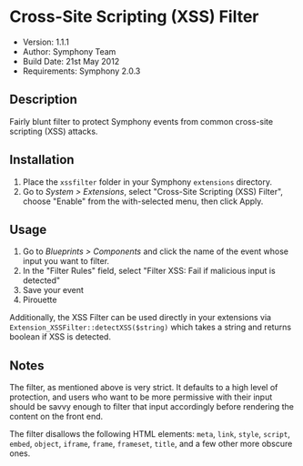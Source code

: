 # Cross-Site Scripting (XSS) Filter

- Version: 1.1.1
- Author: Symphony Team
- Build Date: 21st May 2012
- Requirements: Symphony 2.0.3

## Description

Fairly blunt filter to protect Symphony events from common cross-site scripting (XSS) attacks.

## Installation

1. Place the `xssfilter` folder in your Symphony `extensions` directory.
2. Go to _System > Extensions_, select "Cross-Site Scripting (XSS) Filter", choose "Enable" from the with-selected menu, then click Apply.

## Usage

1. Go to _Blueprints > Components_ and click the name of the event whose input you want to filter.
2. In the "Filter Rules" field, select "Filter XSS: Fail if malicious input is detected"
3. Save your event
4. Pirouette

Additionally, the XSS Filter can be used directly in your extensions via `Extension_XSSFilter::detectXSS($string)` which takes a string and returns boolean if XSS is detected.

## Notes

The filter, as mentioned above is very strict. It defaults to a high level of protection, and users who want to be more permissive with their input should be savvy enough to filter that input accordingly before rendering the content on the front end.

The filter disallows the following HTML elements: `meta`, `link`, `style`, `script`, `embed`, `object`, `iframe`, `frame`, `frameset`, `title`, and a few other more obscure ones.